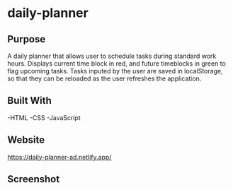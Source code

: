 # daily-planner
## Purpose
A daily planner that allows user to schedule tasks during standard work hours. Displays current time block in red, and future timeblocks in green to flag upcoming tasks. Tasks inputed by the user are saved in localStorage, so that they can be reloaded as the user refreshes the application.
## Built With
-HTML
-CSS
-JavaScript
## Website
https://daily-planner-ad.netlify.app/
## Screenshot